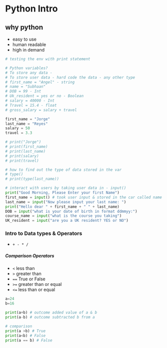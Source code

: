 # Python Intro
## why python
- easy to use
- human readable
- high in demand

```python
# testing the env with print statement

# Python variables?
# To store any data -
# To store user data - hard code the data - any other type
# first_name = "Angel" - string
# name = "Subhaan"
# DOB = 99 - Int
# Uk_resident = yes or no - Boolean
# salary = 40000 - Int
# Travel = 15.4 - float
# gross_salary = salary + travel

first_name = "Jorge"
last_name = "Reyes"
salary = 50
travel = 3.3

# print("Jorge")
# print(first_name)
# print(last_name)
# print(salary)
# print(travel)

# how to find out the type of data stored in the var
# type()
# print(type(last_name))

# interact with users by taking user data in - input()
print("Good Morning, Please Enter your first Name")
first_name = input() # took user input & stored in the car called name
last_name = input("Now please input your last name: ")
print("Hello dear " + first_name + " " + last_name)
DOB = input("what is your date of birth in format ddmmyy:")
course_name = input("what is the course you taking")
UK_resident = input("are you a UK resident? YES or NO")
```

### Intro to Data types & Operators
- `+ - * /`

##### Comparison Operators
- `<` less than
- `>` greater than
- `==` True or False
- `>=` greater than or equal 
- `<=` less than or equal

```python
a=24
b=16

print(a+b) # outcome added value of a & b
print(a-b) # outcome subtracted b from a

# comparison
print(a >b) # True
print(a<b) # False
print(a == b) # False
```